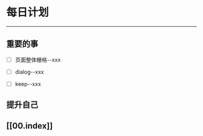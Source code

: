 
# 每日计划
---
## 重要的事

- [ ]  页面整体栅格--xxx
- [ ]  dialog--xxx
- [ ] keep--xxx




## 提升自己

  



## [[00.index]]










